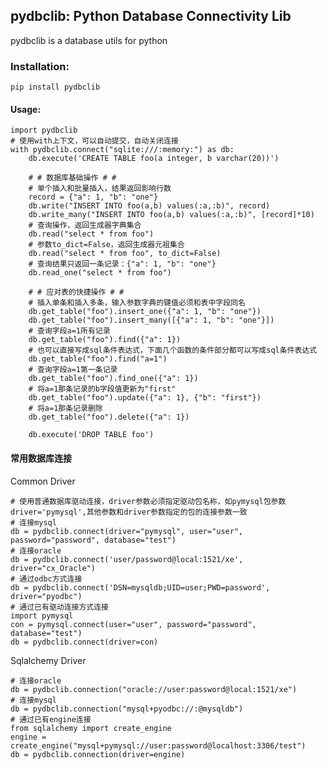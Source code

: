 ## pydbclib: Python Database Connectivity Lib
pydbclib is a database utils for python

### Installation:
    pip install pydbclib

#### Usage:

    import pydbclib
    # 使用with上下文，可以自动提交，自动关闭连接
    with pydbclib.connect("sqlite:///:memory:") as db:
        db.execute('CREATE TABLE foo(a integer, b varchar(20))')
        
        # # 数据库基础操作 # #
        # 单个插入和批量插入，结果返回影响行数
        record = {"a": 1, "b": "one"}
        db.write("INSERT INTO foo(a,b) values(:a,:b)", record)
        db.write_many("INSERT INTO foo(a,b) values(:a,:b)", [record]*10)
        # 查询操作，返回生成器字典集合
        db.read("select * from foo")
        # 参数to_dict=False，返回生成器元祖集合
        db.read("select * from foo", to_dict=False)
        # 查询结果只返回一条记录：{"a": 1, "b": "one"}
        db.read_one("select * from foo")
        
        # # 应对表的快捷操作 # #
        # 插入单条和插入多条，输入参数字典的键值必须和表中字段同名
        db.get_table("foo").insert_one({"a": 1, "b": "one"})
        db.get_table("foo").insert_many([{"a": 1, "b": "one"}])
        # 查询字段a=1所有记录
        db.get_table("foo").find({"a": 1})
        # 也可以直接写成sql条件表达式，下面几个函数的条件部分都可以写成sql条件表达式
        db.get_table("foo").find("a=1")
        # 查询字段a=1第一条记录
        db.get_table("foo").find_one({"a": 1})
        # 将a=1那条记录的b字段值更新为"first"
        db.get_table("foo").update({"a": 1}, {"b": "first"})
        # 将a=1那条记录删除
        db.get_table("foo").delete({"a": 1})
        
        db.execute('DROP TABLE foo')


#### 常用数据库连接  
Common Driver  

    # 使用普通数据库驱动连接，driver参数必须指定驱动包名称，如pymysql包参数driver='pymysql',其他参数和driver参数指定的包的连接参数一致
    # 连接mysql
    db = pydbclib.connect(driver="pymysql", user="user", password="password", database="test")
    # 连接oracle
    db = pydbclib.connect('user/password@local:1521/xe', driver="cx_Oracle")
    # 通过odbc方式连接
    db = pydbclib.connect('DSN=mysqldb;UID=user;PWD=password', driver="pyodbc")  
    # 通过已有驱动连接方式连接
    import pymysql
    con = pymysql.connect(user="user", password="password", database="test")
    db = pydbclib.connect(driver=con)

Sqlalchemy Driver

    # 连接oracle
    db = pydbclib.connection("oracle://user:password@local:1521/xe")
    # 连接mysql
    db = pydbclib.connection("mysql+pyodbc://:@mysqldb")
    # 通过已有engine连接
    from sqlalchemy import create_engine
    engine = create_engine("mysql+pymysql://user:password@localhost:3306/test")
    db = pydbclib.connection(driver=engine)
